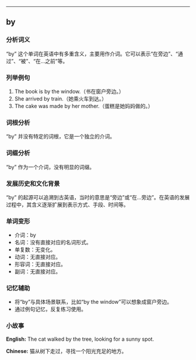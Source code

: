 
---------------
## by
### 分析词义

“by” 这个单词在英语中有多重含义，主要用作介词。它可以表示“在旁边”、“通过”、“被”、“在…之前”等。

### 列举例句

1. The book is by the window.（书在窗户旁边。）
2. She arrived by train.（她乘火车到达。）
3. The cake was made by her mother.（蛋糕是她妈妈做的。）

### 词根分析

“by” 并没有特定的词根，它是一个独立的介词。

### 词缀分析

“by” 作为一个介词，没有明显的词缀。

### 发展历史和文化背景

“by” 的起源可以追溯到古英语，当时的意思是“旁边”或“在…旁边”。在英语的发展过程中，其含义逐渐扩展到表示方式、手段、时间等。

### 单词变形

- 介词：by
- 名词：没有直接对应的名词形式。
- 单复数：无变化。
- 动词：无直接对应。
- 形容词：无直接对应。
- 副词：无直接对应。

### 记忆辅助

- 将“by”与具体场景联系，比如“by the window”可以想象成窗户旁边。
- 通过例句记忆，反复练习使用。

### 小故事

**English:**
The cat walked by the tree, looking for a sunny spot. 

**Chinese:**
猫从树下走过，寻找一个阳光充足的地方。

